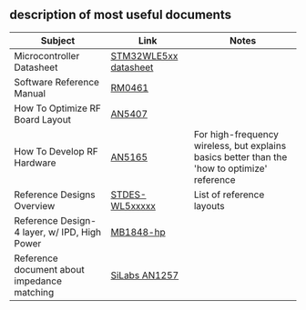 ## description of most useful documents
| **Subject**                                  | **Link**                                                                                                  | **Notes**                                                                                    |
|----------------------------------------------|-----------------------------------------------------------------------------------------------------------|----------------------------------------------------------------------------------------------|
| Microcontroller Datasheet                    | [STM32WLE5xx datasheet](stm32wle5cb.pdf)                                                                  |                                                                                              |
| Software Reference Manual                    | [RM0461](rm0461-stm32wlex-advanced-armbased-32bit-mcus-with-subghz-radio-solution-stmicroelectronics.pdf) |                                                                                              |
| How To Optimize RF Board Layout              | [AN5407](an5407-how-to-optimize-the-rf-board-layout-for-stm32wl5xex-mcus-stmicroelectronics.pdf)          |                                                                                              |
| How To Develop RF Hardware                   | [AN5165](an5165-development-of-rf-hardware-using-stm32wb-microcontrollers-stmicroelectronics.pdf)         | For high-frequency wireless, but explains basics better than the 'how to optimize' reference |
| Reference Designs Overview                   | [STDES-WL5xxxxx](stdes-wl5u4shw.pdf)                                                                      | List of reference layouts                                                                    |
| Reference Design-4 layer, w/ IPD, High Power | [MB1848-hp](reference%20schematics/en.mb1848-hp-schematic.pdf)                                              |                                                                                              |
| Reference document about impedance matching  | [SiLabs AN1257](an1275-imp-match-for-network-arch.pdf)
